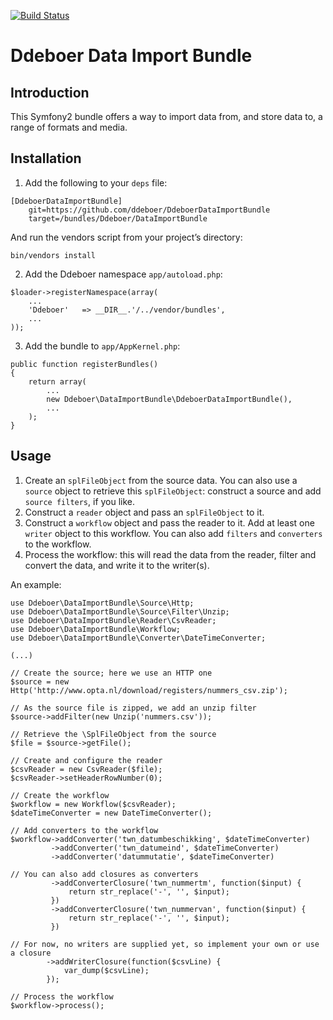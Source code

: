 [![Build Status](https://secure.travis-ci.org/ddeboer/DdeboerDataImportBundle.png)](https://secure.travis-ci.org/ddeboer/DdeboerDataImportBundle.png)

Ddeboer Data Import Bundle
==========================

Introduction
------------
This Symfony2 bundle offers a way to import data from, and store data to, a
range of formats and media.

Installation
------------

1. Add the following to your `deps` file:

```
[DdeboerDataImportBundle]
    git=https://github.com/ddeboer/DdeboerDataImportBundle
    target=/bundles/Ddeboer/DataImportBundle
```

And run the vendors script from your project’s directory:

```
bin/vendors install
```

2. Add the Ddeboer namespace `app/autoload.php`:

```
$loader->registerNamespace(array(
    ...
    'Ddeboer'   => __DIR__.'/../vendor/bundles',
    ...
));
```

3. Add the bundle to `app/AppKernel.php`:

```
public function registerBundles()
{
    return array(
        ...
        new Ddeboer\DataImportBundle\DdeboerDataImportBundle(),
        ...
    );
}
```

Usage
-----

1. Create an `splFileObject` from the source data. You can also use a `source`
   object to retrieve this `splFileObject`: construct a source and add `source
   filters`, if you like.
2. Construct a `reader` object and pass an `splFileObject` to it.
3. Construct a `workflow` object and pass the reader to it. Add at least one 
   `writer` object to this workflow. You can also add `filters` and `converters`
   to the workflow.
4. Process the workflow: this will read the data from the reader, filter and
   convert the data, and write it to the writer(s).

An example:

```
use Ddeboer\DataImportBundle\Source\Http;
use Ddeboer\DataImportBundle\Source\Filter\Unzip;
use Ddeboer\DataImportBundle\Reader\CsvReader;
use Ddeboer\DataImportBundle\Workflow;
use Ddeboer\DataImportBundle\Converter\DateTimeConverter;

(...)

// Create the source; here we use an HTTP one
$source = new Http('http://www.opta.nl/download/registers/nummers_csv.zip');

// As the source file is zipped, we add an unzip filter
$source->addFilter(new Unzip('nummers.csv'));

// Retrieve the \SplFileObject from the source
$file = $source->getFile();

// Create and configure the reader
$csvReader = new CsvReader($file);
$csvReader->setHeaderRowNumber(0);

// Create the workflow
$workflow = new Workflow($csvReader);
$dateTimeConverter = new DateTimeConverter();

// Add converters to the workflow
$workflow->addConverter('twn_datumbeschikking', $dateTimeConverter)
         ->addConverter('twn_datumeind', $dateTimeConverter)
         ->addConverter('datummutatie', $dateTimeConverter)

// You can also add closures as converters
         ->addConverterClosure('twn_nummertm', function($input) {
             return str_replace('-', '', $input);
         })
         ->addConverterClosure('twn_nummervan', function($input) {
             return str_replace('-', '', $input);
         })

// For now, no writers are supplied yet, so implement your own or use a closure
        ->addWriterClosure(function($csvLine) {
            var_dump($csvLine);
        });

// Process the workflow
$workflow->process();
```